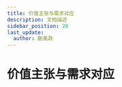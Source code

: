 ```yaml
---
title: 价值主张与需求对应
description: 文档描述
sidebar_position: 20
last_update:
  author: 蒯美政
---
```


# 价值主张与需求对应

